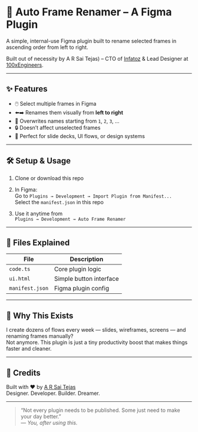 # 🔢 Auto Frame Renamer – A Figma Plugin

A simple, internal-use Figma plugin built to rename selected frames in ascending order from left to right.

Built out of necessity by A R Sai Tejas) – CTO of [Infatoz](https://infatoz.com) & Lead Designer at [100xEngineers](https://100xengineers.com).

---

## ✨ Features

- 🖱️ Select multiple frames in Figma
- ⬅️➡️ Renames them visually from **left to right**
- 🔁 Overwrites names starting from `1`, `2`, `3`, ...
- 🔒 Doesn’t affect unselected frames
- 🤖 Perfect for slide decks, UI flows, or design systems

---

## 🛠️ Setup & Usage

1. Clone or download this repo
2. In Figma:  
   Go to `Plugins → Development → Import Plugin from Manifest...`  
   Select the `manifest.json` in this repo

3. Use it anytime from  
   `Plugins → Development → Auto Frame Renamer`

---

## 📁 Files Explained

| File         | Description                        |
|--------------|------------------------------------|
| `code.ts`    | Core plugin logic                  |
| `ui.html`    | Simple button interface            |
| `manifest.json` | Figma plugin config             |

---

## 💬 Why This Exists

I create dozens of flows every week — slides, wireframes, screens — and renaming frames manually?  
Not anymore. This plugin is just a tiny productivity boost that makes things faster and cleaner.

---

## 🧠 Credits

Built with ❤️ by [A R Sai Tejas](https://github.com/Saitejas21)  
Designer. Developer. Builder. Dreamer.

---

> “Not every plugin needs to be published. Some just need to make your day better.”  
> — *You, after using this.*

